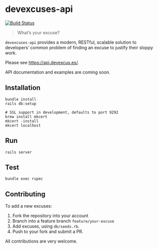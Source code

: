 # devexcuses-api

[![Build Status](https://travis-ci.com/michelegera/devexcuses-api.svg?branch=main)](https://travis-ci.com/michelegera/devexcuses-api)

> What’s your excuse?

`devexcuses-api` provides a modern, RESTful, scalable solution to developers’
common problem of finding an excuse to justify their sloppy work.

Please see https://api.devexcus.es/.

API documentation and examples are coming soon.

## Installation

    bundle install
    rails db:setup

    # SSL support in development, defaults to port 9292
    brew install mkcert
    mkcert -install
    mkcert localhost

## Run

    rails server

## Test

    bundle exec rspec

## Contributing

To add a new excuses:

1. Fork the repository into your account
2. Branch into a feature branch `feature/your-excuse`
3. Add excuses, using `db/seeds.rb`.
4. Push to your fork and submit a PR.

All contributions are very welcome.
